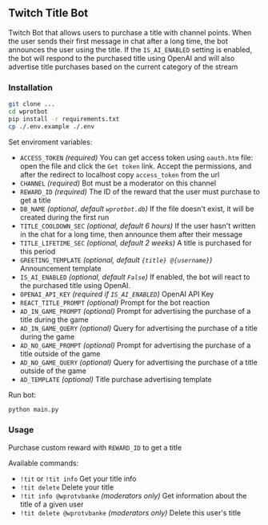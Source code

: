 ## Twitch Title Bot

Twitch Bot that allows users to purchase a title with channel points. When the user sends their first message in chat after a long time, the bot announces the user using the title. If the `IS_AI_ENABLED` setting is enabled, the bot will respond to the purchased title using OpenAI and will also advertise title purchases based on the current category of the stream

### Installation

```sh
git clone ...
cd wprotbot
pip install -r requirements.txt
cp ./.env.example ./.env
```

Set enviroment variables:
* `ACCESS_TOKEN` *(required)* You can get access token using `oauth.htm` file: open the file and click the `Get token` link. Accept the permissions, and after the redirect to localhost copy `access_token` from the url
* `CHANNEL` *(required)* Bot must be a moderator on this channel
* `REWARD_ID` *(required)* The ID of the reward that the user must purchase to get a title
* `DB_NAME` *(optional, default `wprotbot.db`)* If the file doesn't exist, it will be created during the first run
* `TITLE_COOLDOWN_SEC` *(optional, default 6 hours)* If the user hasn't written in the chat for a long time, then announce them after their message
* `TITLE_LIFETIME_SEC` *(optional, default 2 weeks)* A title is purchased for this period
* `GREETING_TEMPLATE` *(optional, default `{title} @{username}`)* Announcement template
* `IS_AI_ENABLED` *(optional, default `False`)* If enabled, the bot will react to the purchased title using OpenAI.
* `OPENAI_API_KEY` *(required if `IS_AI_ENABLED`)* OpenAI API Key
* `REACT_TITLE_PROMPT` *(optional)* Prompt for the bot reaction
* `AD_IN_GAME_PROMPT` *(optional)* Prompt for advertising the purchase of a title during the game
* `AD_IN_GAME_QUERY` *(optional)* Query for advertising the purchase of a title during the game
* `AD_NO_GAME_PROMPT` *(optional)* Prompt for advertising the purchase of a title outside of the game
* `AD_NO_GAME_QUERY` *(optional)* Query for advertising the purchase of a title outside of the game
* `AD_TEMPLATE` *(optional)* Title purchase advertising template

Run bot:
```sh
python main.py
```

### Usage

Purchase custom reward with `REWARD_ID` to get a title

Available commands:
* `!tit` or `!tit info` Get your title info
* `!tit delete` Delete your title
* `!tit info @wprotvbanke` *(moderators only)* Get information about the title of a given user
* `!tit delete @wprotvbanke` *(moderators only)* Delete this user's title
